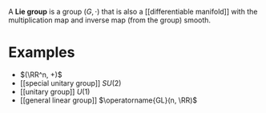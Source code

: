 A **Lie group** is a group $(G, \cdot)$ that is also a [[differentiable manifold]] with the multiplication map and inverse map (from the group) smooth. 

# Examples

* $(\RR^n, +)$
* [[special unitary group]] $SU(2)$
* [[unitary group]] $U(1)$
* [[general linear group]] $\operatorname{GL}(n, \RR)$